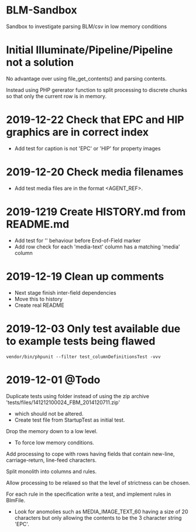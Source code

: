 # BLM-Sandbox
Sandbox to investigate parsing BLM/csv in low memory conditions

# Initial Illuminate/Pipeline/Pipeline not a solution
No advantage over using file_get_contents() and parsing contents.

Instead using PHP gererator function to split processing to discrete chunks so that only the current row is in memory.

# 2019-12-22 Check that EPC and HIP graphics are in correct index
- Add test for caption is not 'EPC' or 'HIP' for property images

# 2019-12-20 Check media filenames
- Add test media files are in the format <AGENT_REF>_<MEDIATYPE>_<n>.<file extension>

# 2019-1219 Create HISTORY.md from README.md
- Add test for '\' behaviour before End-of-Field marker
- Add row check for each 'media-text' column has a matching 'media' column

# 2019-12-19 Clean up comments
- Next stage finish inter-field dependencies
- Move this to history
- Create real README

# 2019-12-03 Only test available due to example tests being flawed
```vendor/bin/phpunit --filter test_columnDefinitionsTest -vvv```


# 2019-12-01 @Todo
Duplicate tests using folder instead of using the zip archive 'tests/files/141212100024_FBM_2014120711.zip'
*    which should not be altered.
*    Create test file from StartupTest as initial test.

Drop the memory down to a low level.
*   To force low memory conditions.

Add processing to cope with rows having fields that contain new-line, carriage-return, line-feed characters.

Split monolith into columns and rules.

Allow processing to be relaxed so that the level of strictness can be chosen.

For each rule in the specification write a test, and implement rules in BlmFile.
*    Look for anomolies such as MEDIA_IMAGE_TEXT_60 having a size of 20 characters but only allowing the contents to be the 3 character string 'EPC'. 
